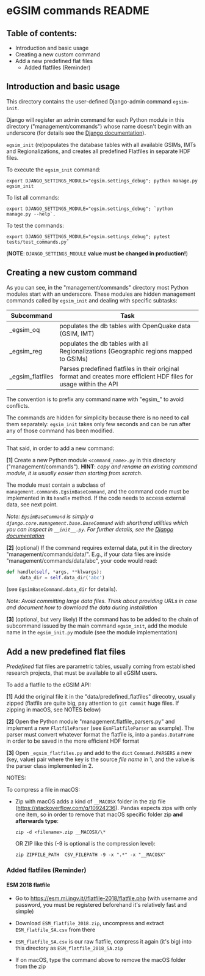 # eGSIM commands README

## Table of contents:
 - Introduction and basic usage
 - Creating a new custom command
 - Add a new predefined flat files
   - Added flatfiles (Reminder)


## Introduction and basic usage

This directory contains the user-defined Django-admin
command `egsim-init`. 

Django will register an admin command for each Python 
module in this directory ("management/commands") whose 
name doesn't begin with an underscore (for details 
see the [Django documentation](https://docs.djangoproject.com/en/stable/howto/custom-management-commands/)).

`egsim_init` (re)populates the
database tables with all available GSIMs, IMTs
and Regionalizations, and creates all predefined Flatfiles 
in separate HDF files.

To execute the `egsim_init` command:
```buildoutcfg
export DJANGO_SETTINGS_MODULE="egsim.settings_debug"; python manage.py egsim_init
```

To list all commands:

```buildoutcfg
export DJANGO_SETTINGS_MODULE="egsim.settings_debug"; `python manage.py --help`. 
```

To test the commands:
```buildoutcfg
export DJANGO_SETTINGS_MODULE="egsim.settings_debug"; pytest tests/test_commands.py`
```

(**NOTE**: `DJANGO_SETTINGS_MODULE` **value must be changed in production!**)


## Creating a new custom command

As you can see, in the "management/commands" directory most
Python modules start with an underscore.
These modules are hidden management commands called by `egsim_init` and
dealing with specific subtasks:

| Subcommand | Task |
|-----------|---------------------------------------------------------|
| _egsim_oq | populates the db tables with OpenQuake data (GSIM, IMT) |
| _egsim_reg | populates the db tables with all Regionalizations (Geographic regions mapped to GSIMs) |
| _egsim_flatfiles | Parses predefined flatfiles in their original format and creates more efficient HDF files for usage within the API |

The convention is to prefix any command name with "egsim_" to avoid 
conflicts.

The commands are hidden for simplicity
because there is no need to call them separately: `egsim_init` 
takes only few seconds and can be run after any of those command
has been modified.

---

That said, in order to add a new command:

**[1]** Create a new Python module `<command_name>.py` 
   in this directory ("management/commands"). **HINT**: *copy and 
   rename an existing command module, it is usually easier than 
   starting from scratch*.
    
   The module must contain a subclass of `management.commands.EgsimBaseCommand`,
   and the command code must be implemented in its `handle` method. If the
   code needs to access external data, see next point.

   *Note: `EgsimBaseCommand` is simply a `django.core.management.base.BaseCommand`
   with shorthand utilities which you can inspect in `__init__.py`. For further
   details, see the [Django documentation](
   https://docs.djangoproject.com/en/stable/howto/custom-management-commands/)*

**[2]** (optional) If the command requires external data, put it in 
   the directory "management/commands/data/". E.g., if your data files are 
   inside "management/commands/data/abc", your code would read:
   ```python
   def handle(self, *args, **klwargs):
        data_dir = self.data_dir('abc')
   ```
   (see `EgsimBaseCommand.data_dir` for details). 
   
   *Note: Avoid committing large 
   data files. Think about providing URLs in case and document how to download 
   the data during installation*
   
**[3]** (optional, but very likely) If the command has to be added to the chain of
   subcommand issued by the main command `egsim_init`, add the module
   name in the `egsim_init.py` module (see the module implementation)
   
## Add a new predefined flat files

*Predefined* flat files are parametric tables, usually coming from 
established research projects, that must be available to all eGSIM users.

To add a flatfile to the eGSIM API:

**[1]** Add the original file it in the "data/predefined_flatfiles" 
   direcotry, usually zipped (flatfils are quite big, pay attention
   to `git commit` huge files. If zipping in macOS, see NOTES below)

**[2]** Open the Python module "management.flatfile_parsers.py" and
   implement a new `FlatfileParser` (see `EsmFlatfileParser` as 
   example). The parser must convert whatever format the flatfile
   is, into a `pandas.DataFrame` in order to be saved in the more
   efficient HDF format

**[3]** Open `_egsim_flatfiles.py` and add to the `dict`
   `Command.PARSERS` a new (key, value) pair where the key is
   the source *file name* in 1, and the value is the 
   parser class implemented in 2.


NOTES:

To compress a file in macOS:

- Zip with macOS adds a kind of `__MACOSX` folder
  in the zip file (https://stackoverflow.com/q/10924236). 
  Pandas expects zips with only one item,
  so in order to remove that macOS specific folder
  zip **and afterwards type**:

  ```buildoutcfg
  zip -d <filename>.zip __MACOSX/\*
  ```
  
  OR ZIP like this (-9 is optional is the compression level):

  ```buildoutcfg
  zip ZIPFILE_PATH  CSV_FILEPATH -9 -x ".*" -x "__MACOSX"
  ```

### Added flatfiles (Reminder)

#### ESM 2018 flatfile

- Go to https://esm.mi.ingv.it//flatfile-2018/flatfile.php
(with username and password, you must be registered 
  beforehand it's relatively fast and simple)

- Download `ESM_flatfile_2018.zip`, uncompress and extract
  `ESM_flatfile_SA.csv` from there 
  
- `ESM_flatfile_SA.csv` is our raw flatfile, compress it 
  again (it's big) into this directory as 
  `ESM_flatfile_2018_SA.zip`
 
- If on macOS, type the command above to remove the
  macOS folder from the zip